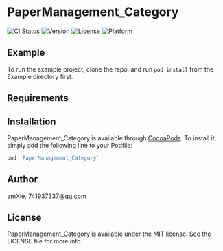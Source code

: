 # PaperManagement_Category

[![CI Status](https://img.shields.io/travis/zmXie/PaperManagement_Category.svg?style=flat)](https://travis-ci.org/zmXie/PaperManagement_Category)
[![Version](https://img.shields.io/cocoapods/v/PaperManagement_Category.svg?style=flat)](https://cocoapods.org/pods/PaperManagement_Category)
[![License](https://img.shields.io/cocoapods/l/PaperManagement_Category.svg?style=flat)](https://cocoapods.org/pods/PaperManagement_Category)
[![Platform](https://img.shields.io/cocoapods/p/PaperManagement_Category.svg?style=flat)](https://cocoapods.org/pods/PaperManagement_Category)

## Example

To run the example project, clone the repo, and run `pod install` from the Example directory first.

## Requirements

## Installation

PaperManagement_Category is available through [CocoaPods](https://cocoapods.org). To install
it, simply add the following line to your Podfile:

```ruby
pod 'PaperManagement_Category'
```

## Author

zmXie, 741937337@qq.com

## License

PaperManagement_Category is available under the MIT license. See the LICENSE file for more info.
